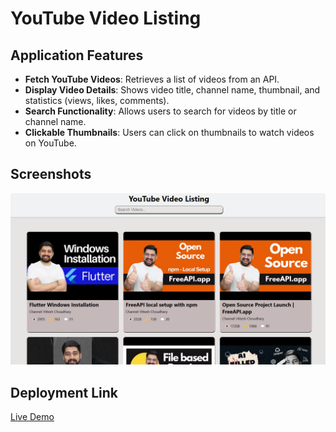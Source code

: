 # YouTube Video Listing

## Application Features
- **Fetch YouTube Videos**: Retrieves a list of videos from an API.
- **Display Video Details**: Shows video title, channel name, thumbnail, and statistics (views, likes, comments).
- **Search Functionality**: Allows users to search for videos by title or channel name.
- **Clickable Thumbnails**: Users can click on thumbnails to watch videos on YouTube.

## Screenshots
![Screenshot](./Images/screenshot.png)

## Deployment Link
[Live Demo](#)